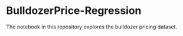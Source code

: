 # BulldozerPrice-Regression
The notebook in this repository explores the bulldozer pricing dataset.
